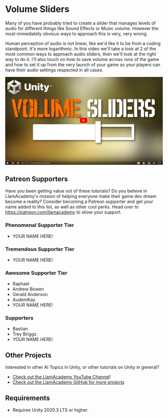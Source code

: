 # Volume Sliders

Many of you have probably tried to create a slider that manages levels of audio for different things like Sound Effects or Music volume. 
However the most immediately obvious ways to approach this is very, very wrong.

Human perception of audio is not linear, like we'd like it to be from a coding standpoint. It's more logarithmic. In this video we'll take a look at 2 of the most common ways to approach audio sliders, then we'll look at the right way to do it. I'll also touch on how to save volume across runs of the game and how to set it up from the very launch of your game so your players can have their audio settings respected in all cases.

[![Youtube Tutorial](./Video%20Screenshot.png)](https://youtu.be/V_Bf__ynKLE)

## Patreon Supporters
Have you been getting value out of these tutorials? Do you believe in LlamAcademy's mission of helping everyone make their game dev dream become a reality? Consider becoming a Patreon supporter and get your name added to this list, as well as other cool perks.
Head over to https://patreon.com/llamacademy to show your support.

### Phenomenal Supporter Tier
* YOUR NAME HERE!

### Tremendous Supporter Tier
* YOUR NAME HERE!

### Awesome Supporter Tier
* Raphael
* Andrew Bowen
* Gerald Anderson
* AudemKay
* YOUR NAME HERE!

### Supporters
* Bastian
* Trey Briggs
* YOUR NAME HERE!

## Other Projects
Interested in other AI Topics in Unity, or other tutorials on Unity in general? 

* [Check out the LlamAcademy YouTube Channel](https://youtube.com/c/LlamAcademy)!
* [Check out the LlamAcademy GitHub for more projects](https://github.com/llamacademy)

## Requirements
* Requires Unity 2020.3 LTS or higher. 